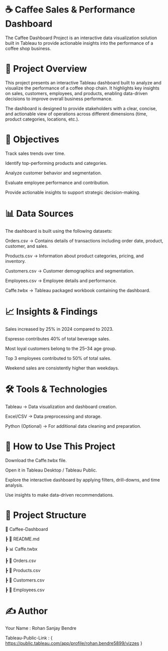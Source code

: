 # ☕ Caffee Sales & Performance Dashboard
The Caffee Dashboard Project is an interactive data visualization solution built in Tableau to provide actionable insights into the performance of a coffee shop business.

# 📖 Project Overview

This project presents an interactive Tableau dashboard built to analyze and visualize the performance of a coffee shop chain. It highlights key insights on sales, customers, employees, and products, enabling data-driven decisions to improve overall business performance.

The dashboard is designed to provide stakeholders with a clear, concise, and actionable view of operations across different dimensions (time, product categories, locations, etc.).

# 🎯 Objectives

Track sales trends over time.

Identify top-performing products and categories.

Analyze customer behavior and segmentation.

Evaluate employee performance and contribution.

Provide actionable insights to support strategic decision-making.

# 📊 Data Sources

The dashboard is built using the following datasets:

Orders.csv → Contains details of transactions including order date, product, customer, and sales.

Products.csv → Information about product categories, pricing, and inventory.

Customers.csv → Customer demographics and segmentation.

Employees.csv → Employee details and performance.

Caffe.twbx → Tableau packaged workbook containing the dashboard.

# 📈 Insights & Findings

Sales increased by 25% in 2024 compared to 2023.

Espresso contributes 40% of total beverage sales.

Most loyal customers belong to the 25–34 age group.

Top 3 employees contributed to 50% of total sales.

Weekend sales are consistently higher than weekdays.

# 🛠️ Tools & Technologies

Tableau → Data visualization and dashboard creation.

Excel/CSV → Data preprocessing and storage.

Python (Optional) → For additional data cleaning and preparation.

# 🚀 How to Use This Project

Download the Caffe.twbx file.

Open it in Tableau Desktop / Tableau Public.

Explore the interactive dashboard by applying filters, drill-downs, and time analysis.

Use insights to make data-driven recommendations.

# 📂 Project Structure

📁 Caffee-Dashboard

 ┣ 📄 README.md  
 
 ┣ 📊 Caffe.twbx  
 
 ┣ 📑 Orders.csv  
 
 ┣ 📑 Products.csv 
 
 ┣ 📑 Customers.csv  
 
 ┣ 📑 Employees.csv  


# ✍️ Author

Your Name : Rohan Sanjay Bendre

Tableau-Public-Link : { https://public.tableau.com/app/profile/rohan.bendre5899/vizzes }
